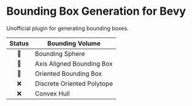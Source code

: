 # Bounding Box Generation for Bevy

Unofficial plugin for generating bounding boxes.

| Status | Bounding Volume |
|:-:|----------------------------|
| 🚧 | Bounding Sphere            |
| 🚧 | Axis Aligned Bounding Box  |
| 🚧 | Oriented Bounding Box      |
| ❌ | Discrete Oriented Polytope |
| ❌ | Convex Hull                |

